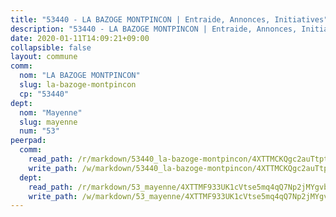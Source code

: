 ```yaml
---
title: "53440 - LA BAZOGE MONTPINCON | Entraide, Annonces, Initiatives"
description: "53440 - LA BAZOGE MONTPINCON | Entraide, Annonces, Initiatives"
date: 2020-01-11T14:09:21+09:00
collapsible: false
layout: commune
comm:
  nom: "LA BAZOGE MONTPINCON"
  slug: la-bazoge-montpincon
  cp: "53440"
dept:
  nom: "Mayenne"
  slug: mayenne
  num: "53"
peerpad:
  comm:
    read_path: /r/markdown/53440_la-bazoge-montpincon/4XTTMCKQgc2auTtptC3qU6BnaZhiq5yyvgtGMdjUgkb28jpCp
    write_path: /w/markdown/53440_la-bazoge-montpincon/4XTTMCKQgc2auTtptC3qU6BnaZhiq5yyvgtGMdjUgkb28jpCp-K3TgUAfpUd9DZEeHFKU89FfYtC5GqVoiY8v2V8RgwQWq1tqFwPWh6951P1qApKadV7gYwBGzzU7rnyTFq7zJAxTnZWmc1GdPu7MQNDEc7McP6Ux23TVjnGMCbZTaeTWNXpVMqxd6
  dept:
    read_path: /r/markdown/53_mayenne/4XTTMF933UK1cVtse5mq4qQ7Np2jMYgvbp6qouY9MWyoeWY43
    write_path: /w/markdown/53_mayenne/4XTTMF933UK1cVtse5mq4qQ7Np2jMYgvbp6qouY9MWyoeWY43-K3TgUcgqTBNoSTxPqkZ94HV7ydPjBnvnBue9tEiK9jakhdXjxdo4Br4iK1oa2CDh4yEVWX1tFyjU9wvcKRuNLDocpAE5TJXkqSv2docSVtfLpqmkB6Zf1obqgGj7oAqY4ytCV5Es
---
```


